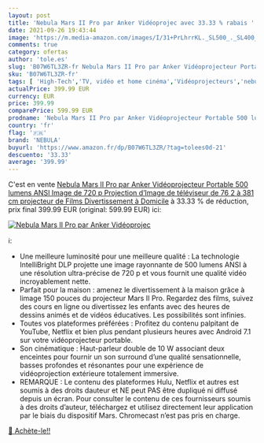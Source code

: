 ```yaml
---
layout: post
title: 'Nebula Mars II Pro par Anker Vidéoprojec avec 33.33 % rabais '
date: 2021-09-26 19:43:44
image: 'https://m.media-amazon.com/images/I/31+PrLhrrKL._SL500_._SL400_.jpg'
comments: true
category: ofertas
author: 'tole.es'
slug: 'B07W6TL3ZR-fr Nebula Mars II Pro par Anker Vidéoprojecteur Portable 500...'
sku: 'B07W6TL3ZR-fr'
tags: [ 'High-Tech','TV, vidéo et home cinéma','Vidéoprojecteurs','nebula', ]
actualPrice: 399.99 EUR
currency: EUR
price: 399.99
comparePrice: 599.99 EUR
prodname: 'Nebula Mars II Pro par Anker Vidéoprojecteur Portable 500 lumens ANSI Image de 720 p Projection d’Image de téléviseur de 76 2 à 381 cm projecteur de Films Divertissement à Domicile'
country: 'fr'
flag: '🇫🇷'
brand: 'NEBULA'
buyurl: 'https://www.amazon.fr/dp/B07W6TL3ZR/?tag=tolees0d-21'
descuento: '33.33'
average: '399.99'
---
```


C'est en vente [Nebula Mars II Pro par Anker Vidéoprojecteur Portable 500 lumens ANSI Image de 720 p Projection d’Image de téléviseur de 76 2 à 381 cm projecteur de Films Divertissement à Domicile](https://www.amazon.fr/dp/B07W6TL3ZR/?tag=tolees0d-21)  à  33.33 % de réduction, prix final  399.99 EUR (original: 599.99 EUR) ici:

[![Nebula Mars II Pro par Anker Vidéoprojec](https://m.media-amazon.com/images/I/31+PrLhrrKL._SL500_._SL400_.jpg)](https://www.amazon.fr/dp/B07W6TL3ZR/?tag=tolees0d-21)

ℹ️:

- Une meilleure luminosité pour une meilleure qualité : La technologie IntelliBright DLP projette une image rayonnante de 500 lumens ANSI à une résolution ultra-précise de 720 p et vous fournit une qualité vidéo incroyablement nette.
- Parfait pour la maison : amenez le divertissement à la maison grâce à limage 150 pouces du projecteur Mars II Pro. Regardez des films, suivez des cours en ligne ou divertissez les enfants avec des heures de dessins animés et de vidéos éducatives. Les possibilités sont infinies.
- Toutes vos plateformes préférées : Profitez du contenu palpitant de YouTube, Netflix et bien plus pendant plusieurs heures avec Android 7.1 sur votre vidéoprojecteur portable.
- Son cinématique : Haut-parleur double de 10 W associant deux enceintes pour fournir un son surround d’une qualité sensationnelle, basses profondes et résonantes pour une expérience de vidéoprojection extérieure totalement immersive.
- REMARQUE : Le contenu des plateformes Hulu, Netflix et autres est soumis à des droits dauteur et NE peut PAS être dupliqué ni diffusé depuis un écran. Pour consulter le contenu de ces fournisseurs soumis à des droits d’auteur, téléchargez et utilisez directement leur application par le biais du dispositif Mars. Chromecast n’est pas pris en charge.

[🛒 Achète-le!!](https://www.amazon.fr/dp/B07W6TL3ZR/?tag=tolees0d-21)
